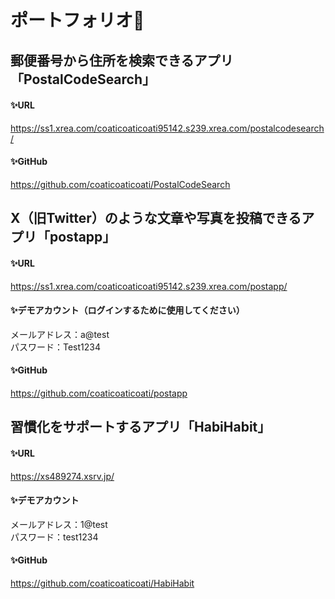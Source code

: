 # ポートフォリオ🦭
  
## 郵便番号から住所を検索できるアプリ「PostalCodeSearch」  
  
#### ✨URL     
https://ss1.xrea.com/coaticoaticoati95142.s239.xrea.com/postalcodesearch/  

#### ✨GitHub  
https://github.com/coaticoaticoati/PostalCodeSearch

## X（旧Twitter）のような文章や写真を投稿できるアプリ「postapp」
#### ✨URL       
https://ss1.xrea.com/coaticoaticoati95142.s239.xrea.com/postapp/
  
#### ✨デモアカウント（ログインするために使用してください）     
メールアドレス：a@test  
パスワード：Test1234
  
#### ✨GitHub
https://github.com/coaticoaticoati/postapp
  
## 習慣化をサポートするアプリ「HabiHabit」
  
#### ✨URL 
    
https://xs489274.xsrv.jp/
  
#### ✨デモアカウント
    
メールアドレス：1@test  
パスワード：test1234
  
#### ✨GitHub
  
https://github.com/coaticoaticoati/HabiHabit




<!--
**coaticoaticoati/coaticoaticoati** is a ✨ _special_ ✨ repository because its `README.md` (this file) appears on your GitHub profile.

Here are some ideas to get you started:

- 🔭 I’m currently working on ...
- 🌱 I’m currently learning ...
- 👯 I’m looking to collaborate on ...
- 🤔 I’m looking for help with ...
- 💬 Ask me about ...
- 📫 How to reach me: ...
- 😄 Pronouns: ...
- ⚡ Fun fact: ...
-->
